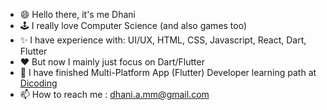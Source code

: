 - 😄 Hello there, it's me Dhani
- 🕹️ I really love Computer Science (and also games too)
- ✨ I have experience with: UI/UX, HTML, CSS, Javascript, React, Dart, Flutter
- ❤️ But now I mainly just focus on Dart/Flutter
- 📝 I have finished Multi-Platform App (Flutter) Developer learning path at [Dicoding](https://www.dicoding.com "Dicoding website")
- 📫 How to reach me : dhani.a.mm@gmail.com

<!---
DhaniAM/DhaniAM is a ✨ special ✨ repository because its `README.md` (this file) appears on your GitHub profile.
You can click the Preview link to take a look at your changes.
--->
